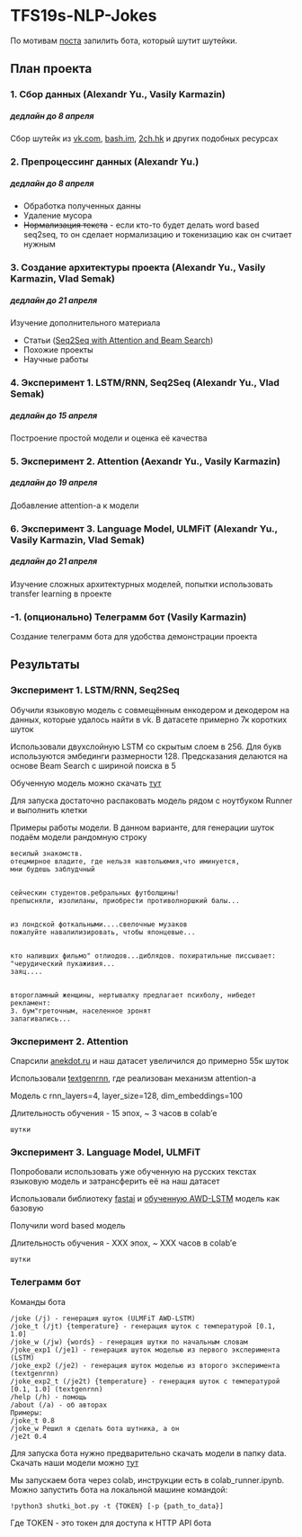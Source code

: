 # TFS19s-NLP-Jokes
По мотивам <a href="https://amoudgl.github.io/blog/funnybot/">поста</a> запилить бота, который шутит шутейки.

## План проекта
### 1. Сбор данных (Alexandr Yu., Vasily Karmazin) 
##### дедлайн до 8 апреля
Сбор шутейк из <a href="https://vk.com">vk.com</a>, <a href="https://bash.im">bash.im</a>, <a href="https://2ch.hk">2ch.hk</a> и других подобных ресурсах

### 2. Препроцессинг данных (Alexandr Yu.) 
##### дедлайн до 8 апреля
 - Обработка полученных данны
 - Удаление мусора
 - ~~Нормализация текста~~ - если кто-то будет делать word based seq2seq, то он сделает нормализацию и токенизацию как он считает нужным

### 3. Создание архитектуры проекта (Alexandr Yu., Vasily Karmazin, Vlad Semak) 
##### дедлайн до 21 апреля
Изучение дополнительного материала
 - Статьи (<a href="https://guillaumegenthial.github.io/sequence-to-sequence.html">Seq2Seq with Attention and Beam Search</a>)
 - Похожие проекты 
 - Научные работы
 
### 4. Эксперимент 1. LSTM/RNN, Seq2Seq (Alexandr Yu., Vlad Semak) 
##### дедлайн до 15 апреля
Построение простой модели и оценка её качества

### 5. Эксперимент 2. Attention (Aexandr Yu., Vasily Karmazin) 
##### дедлайн до 19 апреля
Добавление attention-а к модели 

### 6. Эксперимент 3. Language Model, ULMFiT (Alexandr Yu., Vasily Karmazin, Vlad Semak) 
##### дедлайн до 21 апреля
Изучение сложных архитектурных моделей, попытки использовать transfer learning в проекте 

### -1. (опционально) Телеграмм бот (Vasily Karmazin)
Создание телеграмм бота для удобства демонстрации проекта



## Результаты 
### Эксперимент 1. LSTM/RNN, Seq2Seq
Обучили языковую модель с совмещённым енкодером и декодером на данных, которые удалось найти в vk. В датасете примерно 7к коротких шуток

Использовали двухслойную LSTM со скрытым слоем в 256. Для букв используются эмбединги размерности 128. Предсказания делаются на основе Beam Search с шириной поиска в 5

Обученную модель можно скачать [тут](https://yadi.sk/d/nnW4KkXJasQ7kA)

Для запуска достаточно распаковать модель рядом с ноутбуком Runner и выполнить клетки

Примеры работы модели. В данном варианте, для генерации шуток подаём модели рандомную строку

```
весилый знакомств.
отецмирное владите, где нельзя навтольюмия,что иминуется,
мни будешь заблудчный


сейческин студентов.ребральных футболщины!
препысняли, изолиланы, приобрести противолноршкий балы...


из лондской фоткальными....свелочные музаков
пожалуйте навалилизировать, чтобы японцевые...


кто наливших фильмо" отлиодов...диблядов. похиратильные писсывает:
"черудический пукаживия...
заяц....


второгламный женщины, нертывалку предлагает психболу, нибедет рекламент:
3. бум"греточным, населенное зронят
залагивались...
```

### Эксперимент 2. Attention
Спарсили <a href="https://anekdot.ru">anekdot.ru</a> и наш датасет увеличился до примерно 55к шуток

Использовали [textgenrnn](https://github.com/minimaxir/textgenrnn), где реализован механизм attention-а

Модель с rnn_layers=4, layer_size=128, dim_embeddings=100

Длительность обучения - 15 эпох, ~ 3 часов в colab’е


```
шутки
```


### Эксперимент 3. Language Model, ULMFiT
Попробовали использовать уже обученную на русских текстах языковую модель и затрансферить её на наш датасет

Использовали библиотеку [fastai](https://docs.fast.ai/) и [обученную AWD-LSTM](https://github.com/mamamot/Russian-ULMFit) модель как базовую 

Получили word based модель

Длительность обучения - ХХХ эпох, ~ ХХХ часов в colab’е

```
шутки
```


### Телеграмм бот
Команды бота 
```
/joke (/j) - генерация шуток (ULMFiT AWD-LSTM)
/joke_t (/jt) {temperature} - генерация шуток с температурой [0.1, 1.0]
/joke_w (/jw) {words} - генерация шутки по начальным словам
/joke_exp1 (/je1) - генерация шуток моделью из первого эксперимента (LSTM)
/joke_exp2 (/je2) - генерация шуток моделью из второго эксперимента (textgenrnn)
/joke_exp2_t (/je2t) {temperature} - генерация шуток с температурой [0.1, 1.0] (textgenrnn)
/help (/h) - помощь
/about (/a) - об авторах
Примеры:
/joke_t 0.8
/joke_w Решил я сделать бота шутника, а он
/je2t 0.4
```
Для запуска бота нужно предварительно скачать модели в папку data. Скачать наши модели можно [тут](https:) 

Мы запускаем бота через colab, инструкции есть в colab_runner.ipynb. Можно запустить бота на локальной машине командой:

```
!python3 shutki_bot.py -t {TOKEN} [-p {path_to_data}]
```

Где TOKEN - это токен для доступа к HTTP API бота
